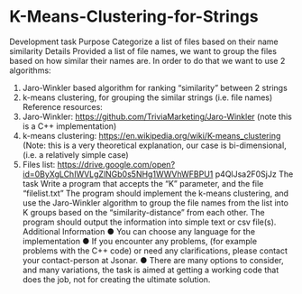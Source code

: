 # K-Means-Clustering-for-Strings
Development task
Purpose
Categorize a list of files based on their name similarity
Details
Provided a list of file names, we want to group the files based on how similar their names are.
In order to do that we want to use 2 algorithms:
1. Jaro-Winkler based algorithm for ranking “similarity” between 2 strings
2. k-means clustering, for grouping the similar strings (i.e. file names)
Reference resources:
1. Jaro-Winkler: https://github.com/TriviaMarketing/Jaro-Winkler (note this is a C++
implementation)
2. k-means clustering: https://en.wikipedia.org/wiki/K-means_clustering (Note: this is a
very theoretical explanation, our case is bi-dimensional, (i.e. a relatively simple case)
3. Files list:
https://drive.google.com/open?id=0ByXgLChIWVLgZlNGb0s5NHg1WWVhWFBPU1
p4QlJsa2F0SjJz
The task
Write a program that accepts the “K” parameter, and the file “filelist.txt”
The program should implement the k-means clustering, and use the Jaro-Winkler algorithm to
group the file names from the list into K groups based on the “similarity-distance” from each
other.
The program should output the information into simple text or csv file(s).
Additional Information
● You can choose any language for the implementation
● If you encounter any problems, (for example problems with the C++ code) or need any
clarifications, please contact your contact-person at Jsonar.
● There are many options to consider, and many variations, the task is aimed at getting
a working code that does the job, not for creating the ultimate solution.
